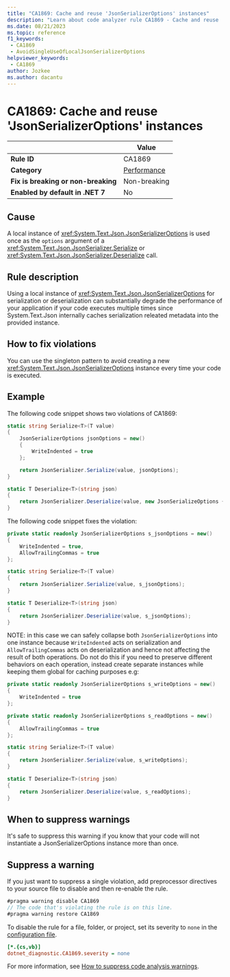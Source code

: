 ```yaml
---
title: "CA1869: Cache and reuse 'JsonSerializerOptions' instances"
description: "Learn about code analyzer rule CA1869 - Cache and reuse 'JsonSerializerOptions' instances"
ms.date: 08/21/2023
ms.topic: reference
f1_keywords:
 - CA1869
 - AvoidSingleUseOfLocalJsonSerializerOptions
helpviewer_keywords:
 - CA1869
author: Jozkee
ms.author: dacantu
---
```


# CA1869: Cache and reuse 'JsonSerializerOptions' instances

|                                     | Value                                  |
| ----------------------------------- |----------------------------------------|
| **Rule ID**                         | CA1869                                 |
| **Category**                        | [Performance](performance-warnings.md) |
| **Fix is breaking or non-breaking** | Non-breaking                           |
| **Enabled by default in .NET 7**    | No                                     |

## Cause

A local instance of <xref:System.Text.Json.JsonSerializerOptions> is used once as the `options` argument of a <xref:System.Text.Json.JsonSerializer.Serialize> or <xref:System.Text.Json.JsonSerializer.Deserialize> call.

## Rule description

Using a local instance of <xref:System.Text.Json.JsonSerializerOptions> for serialization or deserialization can substantially degrade the performance of your application if your code executes multiple times since System.Text.Json internally caches serialization releated metadata into the provided instance.

## How to fix violations

You can use the singleton pattern to avoid creating a new <xref:System.Text.Json.JsonSerializerOptions> instance every time your code is executed.

## Example

The following code snippet shows two violations of CA1869:

```csharp
static string Serialize<T>(T value)
{
    JsonSerializerOptions jsonOptions = new() 
    { 
        WriteIndented = true
    };

    return JsonSerializer.Serialize(value, jsonOptions);
}

static T Deserialize<T>(string json)
{
    return JsonSerializer.Deserialize(value, new JsonSerializeOptions { AllowTrailingCommas = true });
}
```

The following code snippet fixes the violation:

```csharp
private static readonly JsonSerializerOptions s_jsonOptions = new()
{
    WriteIndented = true,
    AllowTrailingCommas = true
};

static string Serialize<T>(T value)
{
    return JsonSerializer.Serialize(value, s_jsonOptions);
}

static T Deserialize<T>(string json)
{
    return JsonSerializer.Deserialize(value, s_jsonOptions);
}
```

NOTE: in this case we can safely collapse both `JsonSerializerOptions` into one instance because `WriteIndented` acts on serialization and `AllowTrailingCommas` acts on deserialization and hence not affecting the result of both operations. Do not do this if you need to preserve different behaviors on each operation, instead create separate instances while keeping them global for caching purposes e.g:

```csharp
private static readonly JsonSerializerOptions s_writeOptions = new()
{
    WriteIndented = true
};

private static readonly JsonSerializerOptions s_readOptions = new()
{
    AllowTrailingCommas = true
};

static string Serialize<T>(T value)
{
    return JsonSerializer.Serialize(value, s_writeOptions);
}

static T Deserialize<T>(string json)
{
    return JsonSerializer.Deserialize(value, s_readOptions);
}
```

## When to suppress warnings

It's safe to suppress this warning if you know that your code will not instantiate a JsonSerializerOptions instance more than once.

## Suppress a warning

If you just want to suppress a single violation, add preprocessor directives to your source file to disable and then re-enable the rule.

```csharp
#pragma warning disable CA1869
// The code that's violating the rule is on this line.
#pragma warning restore CA1869
```

To disable the rule for a file, folder, or project, set its severity to `none` in the [configuration file](../configuration-files.md).

```ini
[*.{cs,vb}]
dotnet_diagnostic.CA1869.severity = none
```

For more information, see [How to suppress code analysis warnings](../suppress-warnings.md).
